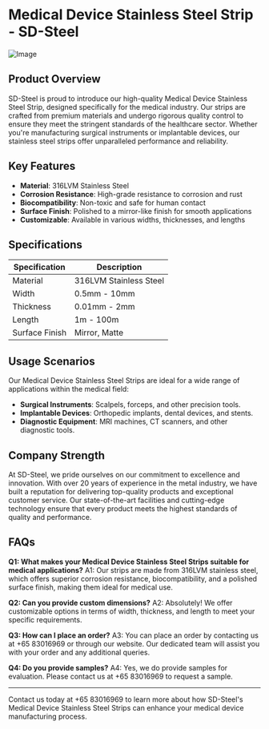 # Medical Device Stainless Steel Strip - SD-Steel

![Image](https://github.com/user-attachments/assets/2567258e-e124-4816-932d-1809bd27ef0b)

## Product Overview

SD-Steel is proud to introduce our high-quality Medical Device Stainless Steel Strip, designed specifically for the medical industry. Our strips are crafted from premium materials and undergo rigorous quality control to ensure they meet the stringent standards of the healthcare sector. Whether you're manufacturing surgical instruments or implantable devices, our stainless steel strips offer unparalleled performance and reliability.

## Key Features

- **Material**: 316LVM Stainless Steel
- **Corrosion Resistance**: High-grade resistance to corrosion and rust
- **Biocompatibility**: Non-toxic and safe for human contact
- **Surface Finish**: Polished to a mirror-like finish for smooth applications
- **Customizable**: Available in various widths, thicknesses, and lengths

## Specifications

| Specification | Description |
|---------------|-------------|
| Material      | 316LVM Stainless Steel |
| Width         | 0.5mm - 10mm |
| Thickness     | 0.01mm - 2mm |
| Length        | 1m - 100m |
| Surface Finish | Mirror, Matte |

## Usage Scenarios

Our Medical Device Stainless Steel Strips are ideal for a wide range of applications within the medical field:
- **Surgical Instruments**: Scalpels, forceps, and other precision tools.
- **Implantable Devices**: Orthopedic implants, dental devices, and stents.
- **Diagnostic Equipment**: MRI machines, CT scanners, and other diagnostic tools.

## Company Strength

At SD-Steel, we pride ourselves on our commitment to excellence and innovation. With over 20 years of experience in the metal industry, we have built a reputation for delivering top-quality products and exceptional customer service. Our state-of-the-art facilities and cutting-edge technology ensure that every product meets the highest standards of quality and performance.

## FAQs

**Q1: What makes your Medical Device Stainless Steel Strips suitable for medical applications?**
A1: Our strips are made from 316LVM stainless steel, which offers superior corrosion resistance, biocompatibility, and a polished surface finish, making them ideal for medical use.

**Q2: Can you provide custom dimensions?**
A2: Absolutely! We offer customizable options in terms of width, thickness, and length to meet your specific requirements.

**Q3: How can I place an order?**
A3: You can place an order by contacting us at +65 83016969 or through our website. Our dedicated team will assist you with your order and any additional queries.

**Q4: Do you provide samples?**
A4: Yes, we do provide samples for evaluation. Please contact us at +65 83016969 to request a sample.

---

Contact us today at +65 83016969 to learn more about how SD-Steel's Medical Device Stainless Steel Strips can enhance your medical device manufacturing process.